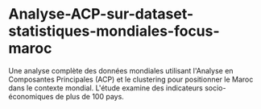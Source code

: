 # Analyse-ACP-sur-dataset-statistiques-mondiales-focus-maroc
Une analyse complète des données mondiales utilisant l'Analyse en Composantes Principales (ACP) et le clustering pour positionner le Maroc dans le contexte mondial.  L'étude examine des indicateurs socio-économiques de plus de 100 pays.
